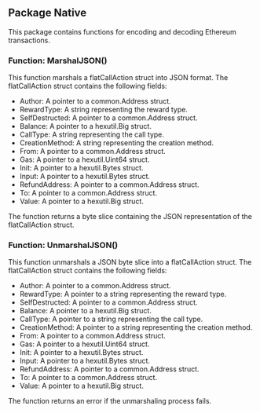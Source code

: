 ## Package Native

This package contains functions for encoding and decoding Ethereum transactions.

### Function: MarshalJSON()

This function marshals a flatCallAction struct into JSON format. The flatCallAction struct contains the following fields:

- Author: A pointer to a common.Address struct.
- RewardType: A string representing the reward type.
- SelfDestructed: A pointer to a common.Address struct.
- Balance: A pointer to a hexutil.Big struct.
- CallType: A string representing the call type.
- CreationMethod: A string representing the creation method.
- From: A pointer to a common.Address struct.
- Gas: A pointer to a hexutil.Uint64 struct.
- Init: A pointer to a hexutil.Bytes struct.
- Input: A pointer to a hexutil.Bytes struct.
- RefundAddress: A pointer to a common.Address struct.
- To: A pointer to a common.Address struct.
- Value: A pointer to a hexutil.Big struct.

The function returns a byte slice containing the JSON representation of the flatCallAction struct.

### Function: UnmarshalJSON()

This function unmarshals a JSON byte slice into a flatCallAction struct. The flatCallAction struct contains the following fields:

- Author: A pointer to a common.Address struct.
- RewardType: A pointer to a string representing the reward type.
- SelfDestructed: A pointer to a common.Address struct.
- Balance: A pointer to a hexutil.Big struct.
- CallType: A pointer to a string representing the call type.
- CreationMethod: A pointer to a string representing the creation method.
- From: A pointer to a common.Address struct.
- Gas: A pointer to a hexutil.Uint64 struct.
- Init: A pointer to a hexutil.Bytes struct.
- Input: A pointer to a hexutil.Bytes struct.
- RefundAddress: A pointer to a common.Address struct.
- To: A pointer to a common.Address struct.
- Value: A pointer to a hexutil.Big struct.

The function returns an error if the unmarshaling process fails.